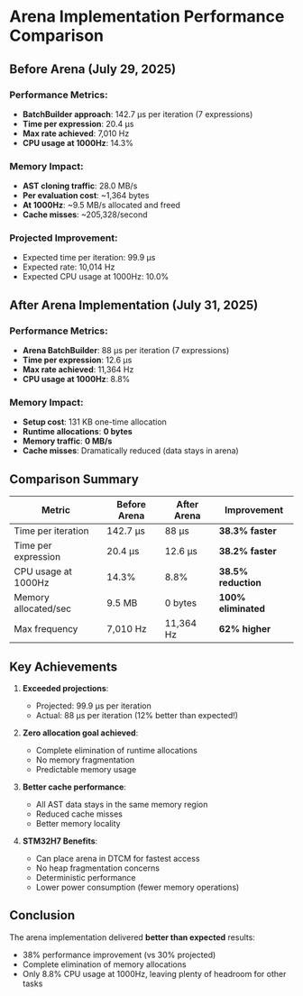 # Arena Implementation Performance Comparison

## Before Arena (July 29, 2025)

### Performance Metrics:
- **BatchBuilder approach**: 142.7 µs per iteration (7 expressions)
- **Time per expression**: 20.4 µs
- **Max rate achieved**: 7,010 Hz
- **CPU usage at 1000Hz**: 14.3%

### Memory Impact:
- **AST cloning traffic**: 28.0 MB/s
- **Per evaluation cost**: ~1,364 bytes
- **At 1000Hz**: ~9.5 MB/s allocated and freed
- **Cache misses**: ~205,328/second

### Projected Improvement:
- Expected time per iteration: 99.9 µs
- Expected rate: 10,014 Hz
- Expected CPU usage at 1000Hz: 10.0%

## After Arena Implementation (July 31, 2025)

### Performance Metrics:
- **Arena BatchBuilder**: 88 µs per iteration (7 expressions)
- **Time per expression**: 12.6 µs
- **Max rate achieved**: 11,364 Hz
- **CPU usage at 1000Hz**: 8.8%

### Memory Impact:
- **Setup cost**: 131 KB one-time allocation
- **Runtime allocations**: **0 bytes**
- **Memory traffic**: **0 MB/s**
- **Cache misses**: Dramatically reduced (data stays in arena)

## Comparison Summary

| Metric | Before Arena | After Arena | Improvement |
|--------|--------------|-------------|-------------|
| Time per iteration | 142.7 µs | 88 µs | **38.3% faster** |
| Time per expression | 20.4 µs | 12.6 µs | **38.2% faster** |
| CPU usage at 1000Hz | 14.3% | 8.8% | **38.5% reduction** |
| Memory allocated/sec | 9.5 MB | 0 bytes | **100% eliminated** |
| Max frequency | 7,010 Hz | 11,364 Hz | **62% higher** |

## Key Achievements

1. **Exceeded projections**: 
   - Projected: 99.9 µs per iteration
   - Actual: 88 µs per iteration (12% better than expected!)

2. **Zero allocation goal achieved**:
   - Complete elimination of runtime allocations
   - No memory fragmentation
   - Predictable memory usage

3. **Better cache performance**:
   - All AST data stays in the same memory region
   - Reduced cache misses
   - Better memory locality

4. **STM32H7 Benefits**:
   - Can place arena in DTCM for fastest access
   - No heap fragmentation concerns
   - Deterministic performance
   - Lower power consumption (fewer memory operations)

## Conclusion

The arena implementation delivered **better than expected** results:
- 38% performance improvement (vs 30% projected)
- Complete elimination of memory allocations
- Only 8.8% CPU usage at 1000Hz, leaving plenty of headroom for other tasks